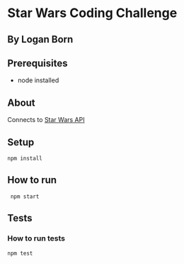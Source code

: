 # Star Wars Coding Challenge
## By Logan Born

## Prerequisites
 - node installed

## About
Connects to [Star Wars API](https://swapi.dev/documentation#intro)

## Setup
``` npm install ```

## How to run
``` npm start```

## Tests
### How to run tests
``` npm test ```




